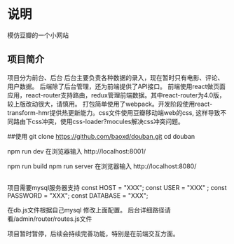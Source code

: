 # 说明
模仿豆瓣的一个小网站

## 项目简介
项目分为前台、后台
后台主要负责各种数据的录入，现在暂时只有电影、评论、用户数据。
后端除了后台管理，还为前端提供了API接口。
前端使用react做页面应用，react-router支持路由，redux管理前端数据。其中react-router为4.0版，较上版改动很大，请慎用。
打包简单使用了webpack。开发阶段使用react-transform-hmr提供热更新能力。css文件使用豆瓣移动端web的css, 这样导致不同路由下css冲突，使用css-loader?mocules解决css冲突问题。

##使用
git clone https://github.com/baoxd/douban.git
cd douban

npm run dev
在浏览器输入
http://localhost:8001/

npm run build
npm run server
在浏览器输入
http://localhost:8080/

##
项目需要mysql服务器支持
const HOST = "XXX";
const USER = "XXX" ;
const PASSWORD = "XXX";
const DATABASE = "XXX";

在db.js文件根据自己mysql 修改上面配置。
后台详细路径请看/admin/router/routes.js文件

项目暂时暂停，后续会持续完善功能，特别是在前端交互方面。


